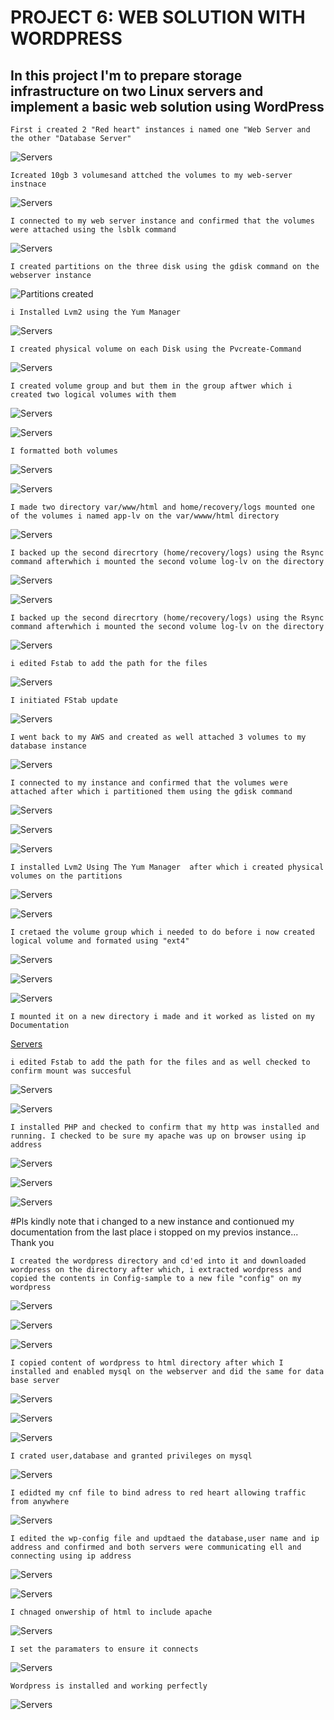 # PROJECT 6: WEB SOLUTION WITH WORDPRESS
## In this project I'm to prepare storage infrastructure on two Linux servers and implement a basic web solution using WordPress


`First i created 2 "Red heart" instances i named one "Web Server and the other "Database Server" `

![Servers](./Images/1.ServersDone.JPG)


`Icreated 10gb 3 volumesand attched the volumes to my web-server instnace  `

![Servers](./Images/2b.Createdand%20AttachedVolumes.JPG)

`I connected to my web server instance and confirmed that the volumes were attached using the lsblk command `

![Servers](./Images/3.ConnectedToInstanceandConfirmedAttachedVolumes.JPG)


`I created partitions on the three disk using the gdisk command on the webserver instance `

![Partitions created](./Images/7.iconfirmedMyPrtitionsUsingtheLsblkCommand.JPG)


` i Installed Lvm2 using the Yum Manager `

![Servers](./Images/8.InstalledLvm2UsingTheYumManager.JPG)


`I created physical volume on each Disk using the Pvcreate-Command `

![Servers](./Images/9.IcreatedPhysicalVolumeonEachDiskUsingThePvcreate-Command.JPG)




`I created volume group and but them in the group aftwer which i created two logical volumes with them  `

![Servers](./Images/10.VolGroupWasSuccessfullyCreated.JPG)

![Servers](./Images/11.created.JPG)



`I formatted both volumes `

![Servers](./Images/12FileSystemCreated.JPG)

![Servers](./Images/14.FileSytemcreatedOnApp-lv.JPG)


`I made two directory var/www/html and home/recovery/logs mounted one of the volumes i named app-lv on the var/wwww/html directory `

![Servers](./Images/15.MountedAnditworkedAftercreatingDirectories%20as%20listed%20on%20my%20Documentation.JPG)



`I backed up the second direcrtory (home/recovery/logs) using the Rsync command afterwhich i mounted the second volume log-lv on the directory  `

![Servers](./Images/16Useed%20Rsync%20Command%20To%20back%20up%20all%20files.JPG)


![Servers](./Images/17.FilesCopiedBack.JPG)



`I backed up the second direcrtory (home/recovery/logs) using the Rsync command afterwhich i mounted the second volume log-lv on the directory  `

![Servers](./Images/17.FilesCopiedBack.JPG)


`i edited Fstab to add the path for the files  `

![Servers](./Images/18.EditedFstabToAdd%20The%20path%20for%20the%20files.JPG)


`I initiated FStab update  `

![Servers](./Images/19.FxStabUpdated.JPG)


`I went back to my AWS and created as well attached 3 volumes to my database instance`

![Servers](./Images/20.VolumesCreated%20and%20attached%20to%20database%20server.JPG)

`I connected to my instance and confirmed that the volumes were attached after which i partitioned them using the gdisk command  `

![Servers](./Images/21.Connected%20to%20database%20server.JPG)

![Servers](./Images/22.AttachedVolumes%20Confirmed.JPG)

![Servers](./Images/23.Partitioned%20all%20The%20Disk%20on%20Database%20Server.JPG)


`I installed Lvm2 Using The Yum Manager  after which i created physical volumes on the partitions`

![Servers](./Images/24.Installed%20Lvm2%20Using%20The%20Yum%20Manager.JPG)

![Servers](./Images/25.Icreated%20Physical%20Volume%20on%20Each%20Disk%20Using%20Th%20ePvcreate-Command.JPG)


`I cretaed the volume group which i needed to do before i now created logical volume and formated using "ext4" `

![Servers](./Images/26.Vol%20Group%20Was%20Successfully%20Created.JPG)

![Servers](./Images/27.Logical%20Volume%20Was%20Successfully%20Created.JPG)


![Servers](./Images/28.FileSystemCreated.JPG)


`I mounted it on a new directory i made and it worked as listed on my Documentation `


[Servers](./Images/29.%20.MountedAnd%20it%20workedAftercreatingDirectories%20as%20listed%20on%20my%20Documentation.JPG)



`i edited Fstab to add the path for the files and as well checked to confirm mount was succesful`

![Servers](./Images/30.EditedFstabToAdd%20The%20path%20for%20the%20files.JPG)


![Servers](./Images/31.cHECKED%20TO%20CONFURM%20MOUNT%20WAS%20SUCCESSFUL.JPG)



`I installed PHP and checked to confirm that my http was installed and running. I checked to be sure my apache was up on browser using ip address`

![Servers](./Images/34.%20Installed%20PHP.JPG)

![Servers](./Images/35.%20Httpd%20Installed%20and%20Running.JPG)

![Servers](./Images/36.ApacheWorkingFineUsingPublic%20IP%20Address.JPG)

#Pls kindly note that i changed to a new instance and contionued my documentation from the last place i stopped on my previos instance... Thank you


`I created the wordpress directory and cd'ed into it and downloaded wordpress on the directory after which, i extracted wordpress and copied the contents in Config-sample to a new file "config" on my wordpress`

![Servers](./Images/37.I%20created%20the%20wordpress%20directory%20and%20cd%20into%20it%20and%20downloaded%20wordpress%20on%20the%20directory.JPG)

![Servers](./Images/38.%20I%20extracted%20wordpress.JPG)

![Servers](./Images/39.%20I%20copied%20content%20in%20Config-sample%20to%20config%20on%20my%20wordpress.JPG)


`I copied content of wordpress to html directory after which I  installed and enabled mysql on the webserver and did the same for data base server`

![Servers](./Images/40.%20I%20copied%20content%20of%20wordpress%20to%20html%20directory.JPG)

![Servers](./Images/41.%20I%20%20installed%20and%20enabled%20mysql%20on%20the%20webserver.JPG)

![Servers](./Images/42.%20I%20%20installed%20and%20enabled%20mysql%20on%20the%20database%20server.JPG)


`I crated user,database and granted privileges on mysql`

![Servers](./Images/43.I%20crated%20user%20%2Cdatabase%20and%20granted%20privileges%20on%20my%20sql.JPG)


`I edidted my cnf file to bind adress to red heart allowing traffic from anywhere`

![Servers](./Images/44.%20i%20edidted%20my%20cnf%20file%20to%20bind%20adress%20to%20red%20heart%20allowing%20traffic%20from%20anywhere.JPG)

`I edited the wp-config file and updtaed the database,user name and ip address and confirmed and both servers were communicating ell and connecting using ip address`

![Servers](./Images/45.I%20edited%20the%20wp-config%20file%20and%20updtaed%20the%20database%20%2C%20user%20name%20and%20ip%20address.JPG)

![Servers](./Images/46.%20Both%20servers%20are%20communicating%20ell%20and%20connecting%20using%20ip%20address.JPG)


`I chnaged onwership of html to include apache `

![Servers](./Images/47.I%20chnaged%20onwership%20of%20html%20toinclude%20apache.JPG)


` I set the paramaters to ensure it connects `

![Servers](./Images/48.%20I%20set%20the%20paramaters%20to%20ensure%20it%20connects.JPG)


`Wordpress is installed and working perfectly `

![Servers](./Images/49.%20Wordpress%20is%20installed%20and%20working%20perfectly.JPG)


